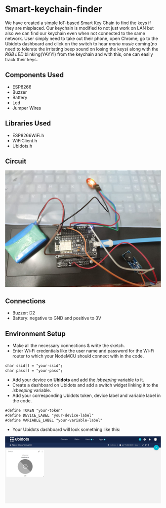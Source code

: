 # Smart-keychain-finder

We have created a simple IoT-based Smart Key Chain to find the keys if they are misplaced. Our keychain is modified to not just work on LAN but also we can find our keychain even when not connected to the same network. User simply need to take out their phone, open Chrome, go to the Ubidots dashboard and click on the switch to hear _mario music_ coming(no need to tolerate the irritating beep sound on losing the keys) along with the _RGB LED_ blinking(YAYY!) from the keychain and with this, one can easily track their keys.

## Components Used
- ESP8266
- Buzzer
- Battery
- Led
- Jumper Wires

## Libraries Used
- ESP8266WiFi.h
- WiFiClient.h
- Ubidots.h

## Circuit
<img src="readme_images/circuit.jpeg">

## Connections
- Buzzer: D2
- Battery: negative to GND and positive to 3V

## Environment Setup
- Make all the necessary connections & write the sketch.
- Enter Wi-Fi credentials like the user name and password for the Wi-Fi router to which your NodeMCU should connect with in the code.
```
char ssid[] = "your-ssid";
char pass[] = "your-pass";
```
- Add your device on **Ubidots** and add the _isbeeping_ variable to it.
- Create a dashboard on Ubidots and add a switch widget linking it to the *isbeeping* variable.
- Add your corresponding Ubidots token, device label and variable label in the code.
```
#define TOKEN "your-token"
#define DEVICE_LABEL "your-device-label"
#define VARIABLE_LABEL "your-variable-label"
```
- Your Ubidots dashboard will look something like this:
<img src="readme_images/ubidots.jpg">
